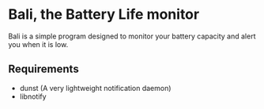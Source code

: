 # Bali, the Battery Life monitor  

Bali is a simple program designed to monitor your battery capacity and alert
you when it is low.  

## Requirements  
* dunst (A very lightweight notification daemon)
* libnotify
